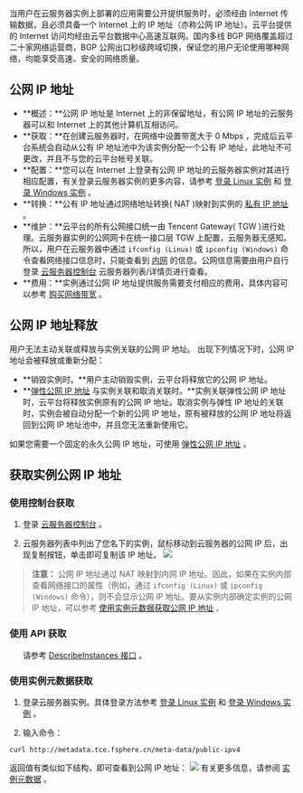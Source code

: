 当用户在云服务器实例上部署的应用需要公开提供服务时，必须经由 Internet 传输数据，且必须具备一个 Internet 上的 IP 地址（亦称公网 IP 地址）。云平台提供的 Internet 访问均经由云平台数据中心高速互联网。国内多线 BGP 网络覆盖超过二十家网络运营商，BGP 公网出口秒级跨域切换，保证您的用户无论使用哪种网络，均能享受高速、安全的网络质量。



## 公网 IP 地址
 - **概述：**公网 IP 地址是 Internet 上的非保留地址，有公网 IP 地址的云服务器可以和 Internet 上的其他计算机互相访问。
 - **获取：**在创建云服务器时，在网络中设置带宽大于 0 Mbps ，完成后云平台系统会自动从公有 IP 地址池中为该实例分配一个公有 IP 地址，此地址不可更改，并且不与您的云平台帐号关联。
 - **配置：**您可以在 Internet 上登录有公网 IP 地址的云服务器实例对其进行相应配置，有关登录云服务器实例的更多内容，请参考 [登录 Linux 实例](/doc/product/213/5436) 和 [登录 Windows 实例](/doc/product/213/5435) 。
 - **转换：**公有 IP 地址通过网络地址转换( NAT )映射到实例的 [私有 IP 地址](/doc/product/213/5225) 。
 - **维护：**云平台的所有公网接口统一由 Tencent Gateway( TGW )进行处理。云服务器实例的公网网卡在统一接口层 TGW 上配置，云服务器无感知。所以，用户在云服务器中通过 `ifconfig (Linux)` 或 `ipconfig (Windows)` 命令查看网络接口信息时，只能查看到 [内网](/doc/product/213/5225) 的信息。公网信息需要由用户自行登录 [云服务器控制台](https://console.tce.fsphere.cn/cvm) 云服务器列表/详情页进行查看。
 - **费用：**实例通过公网 IP 地址提供服务需要支付相应的费用，具体内容可以参考 [购买网络带宽](/doc/product/213/509#2.1.-.E5.B8.A6.E5.AE.BD.E5.8C.85.E8.AE.A1.E8.B4.B9) 。

## 公网 IP 地址释放
用户无法主动关联或释放与实例关联的公网 IP 地址。
出现下列情况下时，公网 IP 地址会被释放或重新分配：
- **销毁实例时。**用户主动销毁实例，云平台将释放它的公网 IP 地址。
- **[弹性公网 IP 地址](/doc/product/213/5733) 与实例关联和取消关联时。**实例关联弹性公网 IP 地址时，云平台将释放实例原有的公网 IP 地址。取消实例与弹性 IP 地址的关联时，实例会被自动分配一个新的公网 IP 地址，原有被释放的公网 IP 地址将返回到公网 IP 地址池中，并且您无法重新使用它。

如果您需要一个固定的永久公网 IP 地址，可使用 [弹性公网 IP 地址](/doc/product/213/5733) 。

## 获取实例公网 IP 地址

### 使用控制台获取

 1. 登录 [云服务器控制台](https://console.tce.fsphere.cn/cvm/) 。

 2. 云服务器列表中列出了您名下的实例，鼠标移动到云服务器的公网 IP 后，出现复制按钮，单击即可复制该 IP 地址。
![](https://mc.qcloudimg.com/static/img/be0c50402332ca78c347f372f7c54eef/image.png)

> **注意：**
> 公网 IP 地址通过 NAT 映射到内网 IP 地址。因此，如果在实例内部查看网络接口的属性（例如，通过 `ifconfig (Linux)` 或 `ipconfig (Windows)` 命令），则不会显示公网 IP 地址。要从实例内部确定实例的公网 IP 地址，可以参考 [使用实例元数据获取公网 IP 地址](#jump) 。

### 使用 API 获取
&nbsp;&nbsp;&nbsp;&nbsp;&nbsp;&nbsp;请参考 [DescribeInstances 接口](/doc/product/213/9388) 。

<span id = "jump">  </span>
### 使用实例元数据获取

 1. 登录云服务器实例。具体登录方法参考 [登录 Linux 实例](/doc/product/213/5436) 和 [登录 Windows 实例](/doc/product/213/5435) 。

 2. 输入命令：
```
curl http://metadata.tce.fsphere.cn/meta-data/public-ipv4
```
返回值有类似如下结构，即可查看到公网 IP 地址：
![](//mccdn.qcloud.com/img56a1f015c48e5.png)
有关更多信息，请参阅 [实例元数据](/doc/product/213/4934) 。
